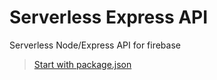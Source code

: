 
# Serverless Express API

Serverless Node/Express API for firebase

> [Start with package.json](./package.json)